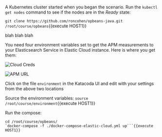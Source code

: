 A Kubernetes cluster started when you began the scenario. Run the `kubectl get nodes` command to see if the nodes are in the *Ready* state:

`git clone https://github.com/roncohen/opbeans-java.git /root/course/opbeans`{{execute HOST1}}

blah blah blah

You need four environment variables set to get the APM measurements to your Elasticsearch Service in Elastic Cloud instance.  Here is where you get them:

![Cloud Creds](https://user-images.githubusercontent.com/25182304/52064722-2ed10e80-2543-11e9-86bf-37fbd49fb24c.png)

![APM URL](https://user-images.githubusercontent.com/25182304/52064727-309ad200-2543-11e9-9097-24e3888455f7.png)

Click on the file `environment` in the Katacoda UI and edit with your settings from the above two locations

Source the environment variables:
`source /root/course/environment`{{execute HOST1}}

Run the compose:
```
cd /root/course/opbeans/
`docker-compose -f ./docker-compose-elastic-cloud.yml up```{{execute HOST1}}
